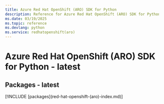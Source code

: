 ```yaml
---
title: Azure Red Hat OpenShift (ARO) SDK for Python
description: Reference for Azure Red Hat OpenShift (ARO) SDK for Python
ms.date: 03/19/2025
ms.topic: reference
ms.devlang: python
ms.service: redhatopenshift(aro)
---
```

# Azure Red Hat OpenShift (ARO) SDK for Python - latest
## Packages - latest
[!INCLUDE [packages](red-hat-openshift-(aro\)-index.md)]